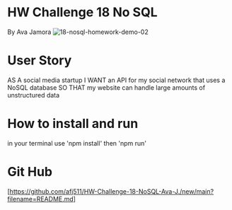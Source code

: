 # HW Challenge 18 No SQL #
By Ava Jamora
![18-nosql-homework-demo-02](https://github.com/afj511/HW-Challenge-18-NoSQL-Ava-J./assets/143137596/ca4775f3-0756-4608-a491-f37a92709f0a)

# User Story #
AS A social media startup
I WANT an API for my social network that uses a NoSQL database
SO THAT my website can handle large amounts of unstructured data

# How to install and run #

in your terminal use 'npm install' then 'npm run'

# Git Hub #
[https://github.com/afj511/HW-Challenge-18-NoSQL-Ava-J./new/main?filename=README.md]
